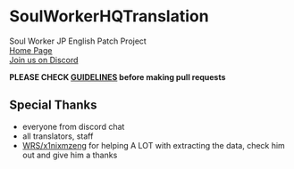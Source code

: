 # SoulWorkerHQTranslation
Soul Worker JP English Patch Project<br>
[Home Page](http://soulworkerhq.com)<br>
[Join us on Discord](https://discord.gg/0elCk6HCY5XkLg0t)

**PLEASE CHECK [GUIDELINES](https://github.com/Miyuyami/SoulWorkerHQTranslation/wiki/Guidelines) before making pull requests**

## Special Thanks
  - everyone from discord chat
  - all translators, staff
  - [WRS/x1nixmzeng](http://forum.xentax.com/memberlist.php?mode=viewprofile&u=16084) for helping A LOT with extracting the data, check him out and give him a thanks
